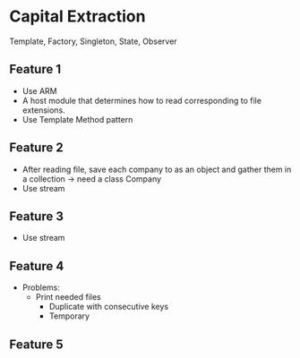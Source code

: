 # Capital Extraction

Template, Factory, Singleton, State, Observer

## Feature 1
- Use ARM
- A host module that determines how to read corresponding to file extensions.
- Use Template Method pattern

## Feature 2
- After reading file, save each company to as an object and gather them in a collection
-> need a class Company 
- Use stream

## Feature 3
- Use stream

## Feature 4
- Problems:
  - Print needed files
    - Duplicate with consecutive keys
    - Temporary

## Feature 5